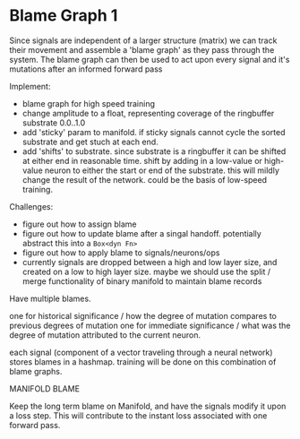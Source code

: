 # Blame Graph 1

Since signals are independent of a larger structure (matrix) we can track their movement and assemble
a 'blame graph' as they pass through the system. The blame graph can then be used to act upon every
signal and it's mutations after an informed forward pass

Implement:
 - blame graph for high speed training
 - change amplitude to a float, representing coverage of the ringbuffer substrate 0.0..1.0
 - add 'sticky' param to manifold. if sticky signals cannot cycle the sorted substrate and get stuch at each end.
 - add 'shifts' to substrate. since substrate is a ringbuffer it can be shifted at either end in reasonable time.
 shift by adding in a low-value or high-value neuron to either the start or end of the substrate. this will mildly change
 the result of the network. could be the basis of low-speed training.

Challenges:
 - figure out how to assign blame
 - figure out how to update blame after a singal handoff. potentially abstract this into a `Box<dyn Fn>`
 - figure out how to apply blame to signals/neurons/ops
 - currently signals are dropped between a high and low layer size, and created on a low to high layer size. 
 maybe we should use the split / merge functionality of binary manifold to maintain blame records

Have multiple blames. 

one for historical significance / how the degree of mutation compares to previous degrees of mutation
one for immediate significance / what was the degree of mutation attributed to the current neuron.

each signal (component of a vector traveling through a neural network) stores blames in a hashmap. training will be done
on this combination of blame graphs.

MANIFOLD BLAME

Keep the long term blame on Manifold, and have the signals modify it upon a loss step.
This will contribute to the instant loss associated with one forward pass.